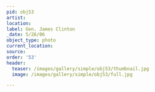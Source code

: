 ```yaml
---
pid: obj53
artist:
location:
label: Gen. James Clinton
_date: 5/26/06
object_type: photo
current_location:
source:
order: '53'
header:
  teaser: /images/gallery/simple/obj53/thumbnail.jpg
  image: /images/gallery/simple/obj53/full.jpg

---
```

